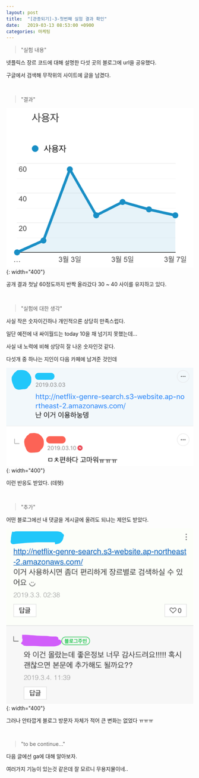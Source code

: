 ```yaml
---
layout: post
title:  "[관종되기]-3-첫번째 실험 결과 확인"
date:   2019-03-13 08:53:00 +0900
categories: 마케팅
---
```


> "실험 내용"

넷플릭스 장르 코드에 대해 설명한 다섯 곳의 블로그에 url을 공유했다.

구글에서 검색해 무작위의 사이트에 글을 남겼다.

<br>

> "결과"

![실험1 결과](/assets/img/2019-03-13-experiment1.png){: width="400"}

공개 결과 첫날 60정도까지 반짝 올라갔다 30 ~ 40 사이를 유지하고 있다.

<br>

> "실험에 대한 생각"

사실 작은 숫자이긴하나 개인적으론 상당히 만족스럽다.

일단 예전에 내 싸이월드는 today 10을 채 넘기지 못했는데...

사실 내 노력에 비해 상당히 잘 나온 숫자인것 같다.

다섯개 중 하나는 지인이 다음 카페에 남겨준 것인데

![실험1 반응](/assets/img/2019-03-13-reaction.png){: width="400"}

이런 반응도 받았다. (데헷)

<br>

> "추가"

어떤 블로그에선 내 댓글을 게시글에 올려도 되냐는 제안도 받았다.

![실험1 제안](/assets/img/2019-03-13-suggest.png){: width="400"}

그러나 안타깝게 블로그 방문자 자체가 적어 큰 변화는 없었다 ㅠㅠㅠ

<br>

> "to be continue..."

다음 글에선 ga에 대해 알아보자.

여러가지 기능이 있는것 같은데 잘 모르니 무용지물이네..





